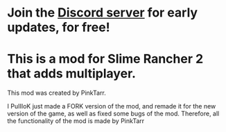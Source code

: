 # Join the [Discord server](https://discord.gg/a7wfBw5feU) for early updates, for free!

# This is a mod for Slime Rancher 2 that adds multiplayer.


This mod was created by PinkTarr.

I PuIIIoK just made a FORK version of the mod, and remade it for the new version of the game, as well as fixed some bugs of the mod. Therefore, all the functionality of the mod is made by PinkTarr